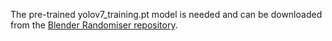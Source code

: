 The pre-trained yolov7_training.pt model is needed
and can be downloaded from the [Blender Randomiser repository](https://github.com/UCL/Blender_Randomiser/blob/main/example_pipeline/yolov7_training_config.yaml).